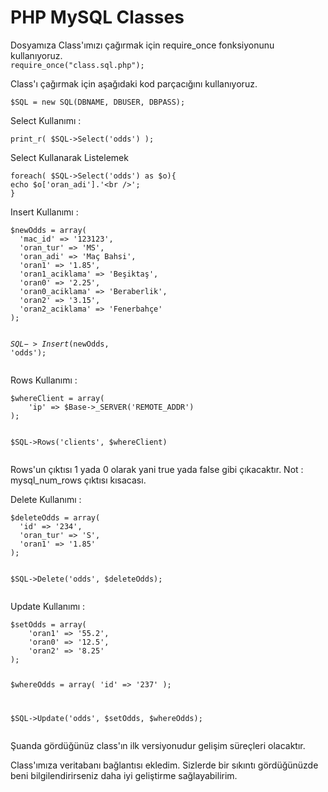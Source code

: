 PHP MySQL Classes
===========

Dosyamıza Class'ımızı çağırmak için require_once fonksiyonunu kullanıyoruz. <br />
<code>require_once("class.sql.php");</code>

<p>Class'ı çağırmak için aşağıdaki kod parçacığını kullanıyoruz.</p>
<code>$SQL = new SQL(DBNAME, DBUSER, DBPASS);</code>

<p>Select Kullanımı : </p>
<code>print_r( $SQL->Select('odds') );</code>

<p>Select Kullanarak Listelemek</p>
<pre><code>foreach( $SQL->Select('odds') as $o){
echo $o['oran_adi'].'&lt;br />';
}</code></pre>

<p>Insert Kullanımı : </p>
<pre><code>$newOdds = array(
  'mac_id' => '123123',
  'oran_tur' => 'MS',
  'oran_adi' => 'Maç Bahsi',
  'oran1' => '1.85',
  'oran1_aciklama' => 'Beşiktaş',
  'oran0' => '2.25',
  'oran0_aciklama' => 'Beraberlik',
  'oran2' => '3.15',
  'oran2_aciklama' => 'Fenerbahçe'
);

$SQL->Insert($newOdds, 'odds');</code></pre>

<p>Rows Kullanımı : </p>
<pre><code>$whereClient = array(
	'ip' => $Base->_SERVER('REMOTE_ADDR')
);

$SQL->Rows('clients', $whereClient)</code></pre>

<p>Rows'un çıktısı 1 yada 0 olarak yani true yada false gibi çıkacaktır. Not : mysql_num_rows çıktısı kısacası.</p>

<p>Delete Kullanımı : </p>
<pre><code>$deleteOdds = array(
  'id' => '234',
  'oran_tur' => 'S',
  'oran1' => '1.85'
);
	
$SQL->Delete('odds', $deleteOdds);</code></pre>

<p>Update Kullanımı : </p>
<pre><code>$setOdds = array(
	'oran1' => '55.2',
	'oran0' => '12.5',
	'oran2' => '8.25'
);

$whereOdds = array(
	'id' => '237'
);

$SQL->Update('odds', $setOdds, $whereOdds);</code></pre>

<p>Şuanda gördüğünüz class'ın ilk versiyonudur gelişim süreçleri olacaktır.</p>
<p>Class'ımıza veritabanı bağlantısı ekledim. Sizlerde bir sıkıntı gördüğünüzde beni bilgilendirirseniz daha iyi geliştirme sağlayabilirim.</p>

